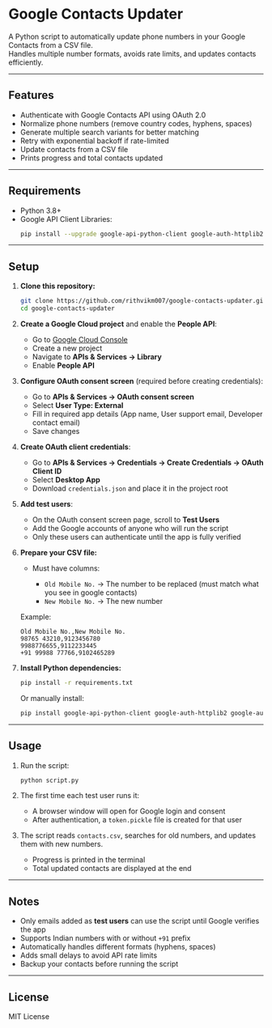# Google Contacts Updater

A Python script to automatically update phone numbers in your Google Contacts from a CSV file.  
Handles multiple number formats, avoids rate limits, and updates contacts efficiently.

---

## Features

- Authenticate with Google Contacts API using OAuth 2.0
- Normalize phone numbers (remove country codes, hyphens, spaces)
- Generate multiple search variants for better matching
- Retry with exponential backoff if rate-limited
- Update contacts from a CSV file
- Prints progress and total contacts updated

---

## Requirements

- Python 3.8+
- Google API Client Libraries:
  ```bash
  pip install --upgrade google-api-python-client google-auth-httplib2 google-auth-oauthlib

---

## Setup

1. **Clone this repository:**

   ```bash
   git clone https://github.com/rithvikm007/google-contacts-updater.git
   cd google-contacts-updater
   ```

2. **Create a Google Cloud project** and enable the **People API**:

   * Go to [Google Cloud Console](https://console.cloud.google.com/)
   * Create a new project
   * Navigate to **APIs & Services → Library**
   * Enable **People API**

3. **Configure OAuth consent screen** (required before creating credentials):

   * Go to **APIs & Services → OAuth consent screen**
   * Select **User Type: External**
   * Fill in required app details (App name, User support email, Developer contact email)
   * Save changes

4. **Create OAuth client credentials**:

   * Go to **APIs & Services → Credentials → Create Credentials → OAuth Client ID**
   * Select **Desktop App**
   * Download `credentials.json` and place it in the project root

5. **Add test users**:

   * On the OAuth consent screen page, scroll to **Test Users**
   * Add the Google accounts of anyone who will run the script
   * Only these users can authenticate until the app is fully verified

6. **Prepare your CSV file:**

   * Must have columns:

     * `Old Mobile No.` → The number to be replaced (must match what you see in google contacts)
     * `New Mobile No.` → The new number

   Example:

   ```csv
   Old Mobile No.,New Mobile No.
   98765 43210,9123456780
   9988776655,9112233445
   +91 99988 77766,9102465289
   ```

7. **Install Python dependencies:**

   ```bash
   pip install -r requirements.txt
   ```

   Or manually install:

   ```bash
   pip install google-api-python-client google-auth-httplib2 google-auth-oauthlib
   ```

---

## Usage

1. Run the script:

   ```bash
   python script.py
   ```

2. The first time each test user runs it:

   * A browser window will open for Google login and consent
   * After authentication, a `token.pickle` file is created for that user

3. The script reads `contacts.csv`, searches for old numbers, and updates them with new numbers.

   * Progress is printed in the terminal
   * Total updated contacts are displayed at the end

---

## Notes

* Only emails added as **test users** can use the script until Google verifies the app
* Supports Indian numbers with or without `+91` prefix
* Automatically handles different formats (hyphens, spaces)
* Adds small delays to avoid API rate limits
* Backup your contacts before running the script

---

## License

MIT License

```
